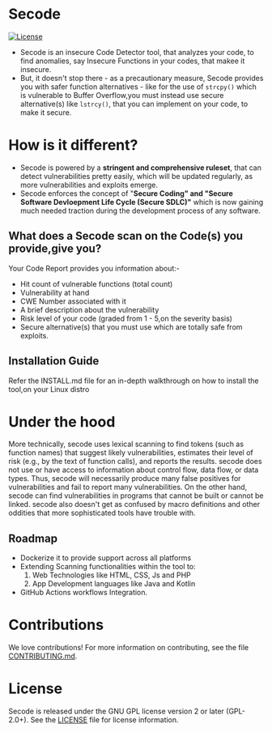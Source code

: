 # Secode

[![License](https://img.shields.io/badge/License-Apache_2.0-blue.svg)](https://opensource.org/licenses/Apache-2.0)

- Secode is an insecure Code Detector tool, that analyzes your code, to find anomalies, say Insecure Functions in your codes, that makee it insecure. 
- But, it doesn't stop there - as a precautionary measure, Secode provides you with safer function alternatives - like for the use of `strcpy()` which is vulnerable to Buffer Overflow,you must instead use secure alternative(s) like `lstrcy()`, that you can implement on your code, to make it secure.

# How is it different?
- Secode is powered by a **stringent and comprehensive ruleset**, that can detect vulnerabilities pretty easily, which will be updated regularly, 
as more vulnerabilities and exploits emerge.
- Secode enforces the concept of "**Secure Coding" and "Secure Software Devloepment Life Cycle (Secure SDLC)"** which is now gaining much needed traction during the 
development process of any software.

## What does a Secode scan on the Code(s) you provide,give you?

Your Code Report provides you information about:-

- Hit count of vulnerable functions (total count)
- Vulnerability at hand
- CWE Number associated with it
- A brief description about the vulnerability
- Risk level of your code (graded from 1 - 5,on the severity basis)
- Secure alternative(s) that you must use which are totally safe from exploits.


## Installation Guide

Refer the INSTALL.md file for an in-depth walkthrough on how to install the tool,on your Linux distro

# Under the hood

More technically, secode uses lexical scanning to find tokens
(such as function names) that suggest likely vulnerabilities, estimates their
level of risk (e.g., by the text of function calls), and reports the results.
secode does not use or have access to information about control flow,
data flow, or data types.  Thus, secode will necessarily
produce many false positives for vulnerabilities and fail to report
many vulnerabilities.  On the other hand, secode can find
vulnerabilities in programs that cannot be built or cannot be linked.
secode also doesn't get as confused by macro definitions
and other oddities that more sophisticated tools have trouble with.

## Roadmap
- Dockerize it to provide support across all platforms
- Extending Scanning functionalities within the tool to: 
    1. Web Technologies like HTML, CSS, Js and PHP
    2. App Development languages like Java and Kotlin
- GitHub Actions workflows Integration.

# Contributions

We love contributions!  For more information on contributing, see
the file [CONTRIBUTING.md](CONTRIBUTING.md).

# License

Secode is released under the GNU GPL license version 2 or later (GPL-2.0+).
See the [LICENSE](LICENSE) file for license information.
